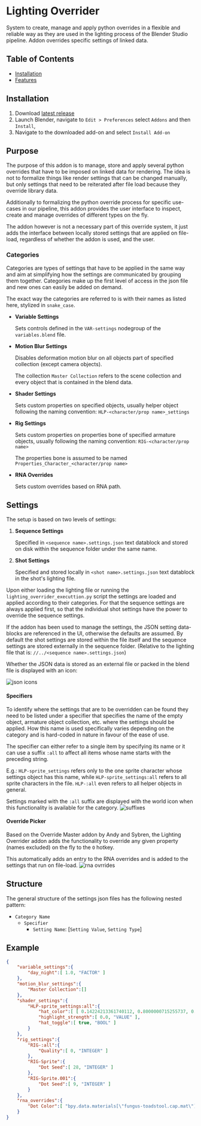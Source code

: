 # Lighting Overrider

System to create, manage and apply python overrides in a flexible and reliable way as they are used in the lighting process of the Blender Studio pipeline. Addon overrides specific settings of linked data.

## Table of Contents
- [Installation](#installation)
- [Features](#features)


## Installation
1. Download [latest release](../addons/overview) 
2. Launch Blender, navigate to `Edit > Preferences` select `Addons` and then `Install`, 
3. Navigate to the downloaded add-on and select `Install Add-on` 



 ## Purpose

The purpose of this addon is to manage, store and apply several python overrides that have to be imposed on linked data for rendering. The idea is not to formalize things like render settings that can be changed manually, but only settings that need to be reiterated after file load because they override library data.

Additionally to formalizing the python override process for specific use-cases in our pipeline, this addon provides the user interface to inspect, create and manage overrides of different types on the fly.

The addon however is not a necessary part of this override system, it just adds the interface between locally stored settings that are applied on file-load, regardless of whether the addon is used, and the user.

### Categories

Categories are types of settings that have to be applied in the same way and aim at simplifying how the settings are communicated by grouping them together. Categories make up the first level of access in the json file and new ones can easily be added on demand.

The exact way the categories are referred to is with their names as listed here, stylized in `snake_case`.

- **Variable Settings**
    
    Sets controls defined in the `VAR-settings` nodegroup of the `variables.blend` file.
    
- **Motion Blur Settings**
    
    Disables deformation motion blur on all objects part of specified collection (except camera objects).
    
    The collection `Master Collection` refers to the scene collection and every object that is contained in the blend data.
    
- **Shader Settings**
    
    Sets custom properties on specified objects, usually helper object following the naming convention: `HLP-<character/prop name>_settings`
    
- **Rig Settings**
    
    Sets custom properties on properties bone of specified armature objects, usually  following the naming convention: `RIG-<character/prop name>`
    
    The properties bone is assumed to be named `Properties_Character_<character/prop name>`
    
- **RNA Overrides**
    
    Sets custom overrides based on RNA path.

## Settings

The setup is based on two levels of settings:

1. **Sequence Settings**
    
    Specified in `<sequence name>.settings.json` text datablock and stored on disk within the sequence folder under the same name.
    
2. **Shot Settings**
    
    Specified and stored locally in `<shot name>.settings.json` text datablock in the shot's lighting file.
    

Upon either loading the lighting file or running the `lighting_overrider_executtion.py` script the settings are loaded and applied according to their categories. For that the sequence settings are always applied first, so that the individual shot settings have the power to override the sequence settings.

If the addon has been used to manage the settings, the JSON setting data-blocks are referenced in the UI, otherwise the defaults are assumed. By default the shot settings are stored within the file itself and the sequence settings are stored externally in the sequence folder. (Relative to the lighting file that is: `//../<sequence name>.settings.json`)

Whether the JSON data is stored as an external file or packed in the blend file is displayed with an icon:

![json icons](/media/addons/lighting_overrider/json_icon_example.png)

#### Specifiers

To identify where the settings that are to be overridden can be found they need to be listed under a specifier that specifies the name of the empty object, armature object collection, etc. where the settings should be applied. How this name is used specifically varies depending on the category and is hard-coded in nature in favour of the ease of use.

The specifier can either refer to a single item by specifying its name or it can use a suffix `:all` to affect all items whose name starts with the preceding string.

E.g.: `HLP-sprite_settings` refers only to the one sprite character whose settings object has this name, while `HLP-sprite_settings:all` refers to all sprite characters in the file. `HLP-:all` even refers to all helper objects in general.

Settings marked with the `:all` suffix are displayed with the world icon when this functionality is available for the category.
![suffixes](/media/addons/lighting_overrider/lighting_override_suffixes.png)

#### Override Picker

Based on the Override Master addon by Andy and Sybren, the Lighting Overrider addon adds the functionality to override any given property (names excluded) on the fly to the `O` hotkey.

This automatically adds an entry to the RNA overrides and is added to the settings that run on file-load.
![rna ovrrides](/media/addons/lighting_overrider/rna_override.png)


## Structure

The general structure of the settings json files has the following nested pattern:

- `Category Name`
    - `Specifier`
        - `Setting Name`: [`Setting Value`, `Setting Type`]

## Example

```json
{
    "variable_settings":{
        "day_night":[ 1.0, "FACTOR" ]
    },
    "motion_blur_settings":{
        "Master Collection":[]
    },
    "shader_settings":{
        "HLP-sprite_settings:all":{
            "hat_color":[ [ 0.14224213361740112, 0.8000000715255737, 0.08591208606958389, 1.0 ], "COLOR" ],
            "highlight_strength":[ 0.0, "VALUE" ],
            "hat_toggle":[ true, "BOOL" ]
        }
    },
    "rig_settings":{
        "RIG-:all":{
            "Quality":[ 0, "INTEGER" ]
        },
        "RIG-Sprite":{
            "Dot Seed":[ 28, "INTEGER" ]
        },
        "RIG-Sprite.001":{
            "Dot Seed":[ 9, "INTEGER" ]
        }
    },
    "rna_overrides":{
        "Dot Color":[ "bpy.data.materials[\"fungus-toadstool.cap.mat\"].node_tree.nodes[\"Mix.003\"].inputs[2].default_value", [ 1.0, 0.02594516985118389, 0.11171756684780121, 1.0 ], "COLOR" ]
    }
}
```


